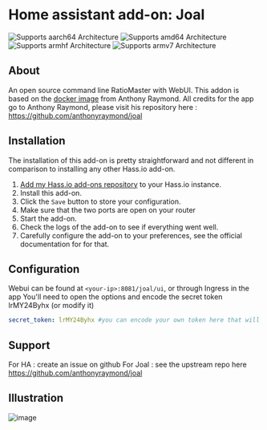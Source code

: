 # Home assistant add-on: Joal
![Supports aarch64 Architecture][aarch64-shield] ![Supports amd64 Architecture][amd64-shield] ![Supports armhf Architecture][armhf-shield] ![Supports armv7 Architecture][armv7-shield]

## About

An open source command line RatioMaster with WebUI.
This addon is based on the [docker image](https://hub.docker.com/r/anthonyraymond/joal) from Anthony Raymond.
All credits for the app go to Anthony Raymond, please visit his repository here : https://github.com/anthonyraymond/joal

## Installation

The installation of this add-on is pretty straightforward and not different in
comparison to installing any other Hass.io add-on.

1. [Add my Hass.io add-ons repository][repository] to your Hass.io instance.
1. Install this add-on.
1. Click the `Save` button to store your configuration.
1. Make sure that the two ports are open on your router
1. Start the add-on.
1. Check the logs of the add-on to see if everything went well.
1. Carefully configure the add-on to your preferences, see the official documentation for for that.

## Configuration

Webui can be found at `<your-ip>:8081/joal/ui`, or through Ingress in the app
You'll need to open the options and encode the secret token lrMY24Byhx (or modify it)
```yaml
secret_token: lrMY24Byhx #you can encode your own token here that will be used to identify in the app
```

## Support
For HA : create an issue on github
For Joal : see the upstream repo here https://github.com/anthonyraymond/joal

## Illustration

![image](https://user-images.githubusercontent.com/44178713/117990142-29c3b200-b33d-11eb-86c8-a3007d73c3da.png)

[repository]: https://github.com/alexbelgium/hassio-addons
[aarch64-shield]: https://img.shields.io/badge/aarch64-yes-green.svg
[amd64-shield]: https://img.shields.io/badge/amd64-yes-green.svg
[armhf-shield]: https://img.shields.io/badge/armhf-yes-green.svg
[armv7-shield]: https://img.shields.io/badge/armv7-yes-green.svg
